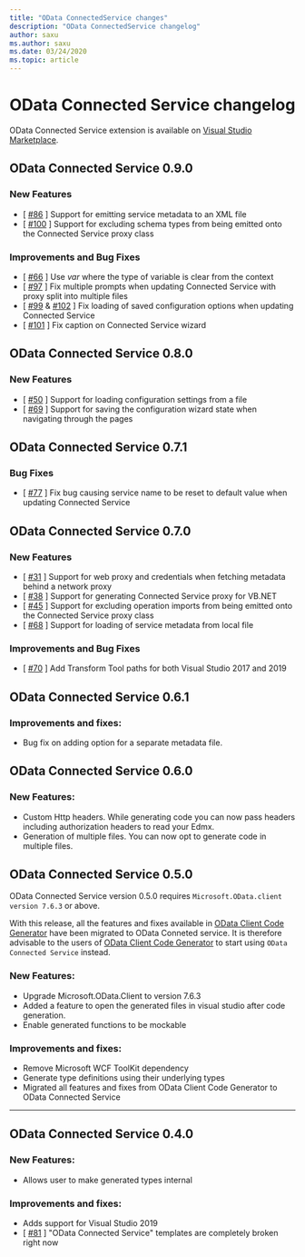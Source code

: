```yaml
---
title: "OData ConnectedService changes"
description: "OData ConnectedService changelog"
author: saxu
ms.author: saxu
ms.date: 03/24/2020
ms.topic: article
---
```


# OData Connected Service changelog

OData Connected Service extension is available on [Visual Studio Marketplace](https://marketplace.visualstudio.com/items?itemName=laylaliu.ODataConnectedService).

## OData Connected Service 0.9.0

### New Features
* [ [#86](https://github.com/OData/ODataConnectedService/pull/86) ] Support for emitting service metadata to an XML file
* [ [#100](https://github.com/OData/ODataConnectedService/pull/100) ] Support for excluding schema types from being emitted onto the Connected Service proxy class

### Improvements and Bug Fixes
* [ [#66](https://github.com/OData/ODataConnectedService/pull/66) ] Use _var_ where the type of variable is clear from the context
* [ [#97](https://github.com/OData/ODataConnectedService/pull/97) ] Fix multiple prompts when updating Connected Service with proxy split into multiple files
* [ [#99](https://github.com/OData/ODataConnectedService/pull/99) & [#102](https://github.com/OData/ODataConnectedService/pull/102) ] Fix loading of saved configuration options when updating Connected Service
* [ [#101](https://github.com/OData/ODataConnectedService/pull/101) ] Fix caption on Connected Service wizard

## OData Connected Service 0.8.0

### New Features
* [ [#50](https://github.com/OData/ODataConnectedService/pull/50) ] Support for loading configuration settings from a file
* [ [#69](https://github.com/OData/ODataConnectedService/pull/69) ] Support for saving the configuration wizard state when navigating through the pages

## OData Connected Service 0.7.1

### Bug Fixes
* [ [#77](https://github.com/OData/ODataConnectedService/pull/77) ] Fix bug causing service name to be reset to default value when updating Connected Service

## OData Connected Service 0.7.0

### New Features
* [ [#31](https://github.com/OData/ODataConnectedService/pull/31) ] Support for web proxy and credentials when fetching metadata behind a network proxy
* [ [#38](https://github.com/OData/ODataConnectedService/pull/38) ] Support for generating Connected Service proxy for VB.NET
* [ [#45](https://github.com/OData/ODataConnectedService/pull/45) ] Support for excluding  operation imports from being emitted onto the Connected Service proxy class
* [ [#68](https://github.com/OData/ODataConnectedService/pull/68) ] Support for loading of service metadata from local file

### Improvements and Bug Fixes
* [ [#70](https://github.com/OData/ODataConnectedService/pull/70) ] Add Transform Tool paths for both Visual Studio 2017 and 2019

## OData Connected Service 0.6.1

### Improvements and fixes:

* Bug fix on adding option for a separate metadata file.

## OData Connected Service 0.6.0

### New Features:

* Custom Http headers. While generating code you can now pass headers including authorization headers to read your Edmx. 
* Generation of multiple files. You can now opt to generate code in multiple files.

## OData Connected Service 0.5.0

OData Connected Service version 0.5.0 requires ```Microsoft.OData.client version 7.6.3``` or above.

With this release, all the features and fixes available in [OData Client Code Generator](https://marketplace.visualstudio.com/items?itemName=bingl.ODatav4ClientCodeGenerator) have been migrated to OData Conneted service. 
It is therefore advisable to the users of [OData Client Code Generator](https://marketplace.visualstudio.com/items?itemName=bingl.ODatav4ClientCodeGenerator) to start using ```OData Connected Service``` instead.


### New Features:

* Upgrade Microsoft.OData.Client to version 7.6.3
* Added a feature to open the generated files in visual studio after code generation.
* Enable generated functions to be mockable

### Improvements and fixes:

* Remove Microsoft WCF ToolKit dependency
* Generate type definitions using their underlying types
* Migrated all features and fixes from OData Client Code Generator to OData Connected Service

---

## OData Connected Service 0.4.0

### New Features:
* Allows user to make generated types internal

### Improvements and fixes:
* Adds support for Visual Studio 2019
* [ [#81](https://github.com/OData/lab/issues/81) ] "OData Connected Service" templates are completely broken right now
